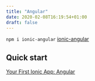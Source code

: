 ```yaml
---
title: "Angular"
date: 2020-02-08T16:19:54+01:00
draft: false
---
```


`npm i ionic-angular` [ionic-angular](https://www.npmjs.com/package/ionic-angular)

## Quick start

[Your First Ionic App: Angular](https://ionicframework.com/docs/angular/your-first-app)

